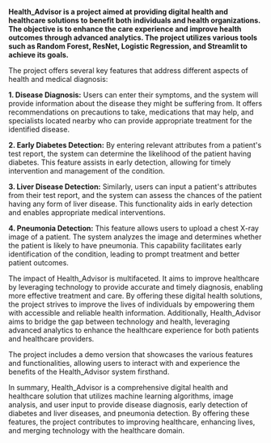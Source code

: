 **Health_Advisor is a project aimed at providing digital health and healthcare solutions to benefit both individuals and health organizations. The objective is to enhance the care experience and improve health outcomes through advanced analytics. The project utilizes various tools such as Random Forest, ResNet, Logistic Regression, and Streamlit to achieve its goals.**

The project offers several key features that address different aspects of health and medical diagnosis:

**1. Disease Diagnosis:** Users can enter their symptoms, and the system will provide information about the disease they might be suffering from. It offers recommendations on precautions to take, medications that may help, and specialists located nearby who can provide appropriate treatment for the identified disease.

**2. Early Diabetes Detection:** By entering relevant attributes from a patient's test report, the system can determine the likelihood of the patient having diabetes. This feature assists in early detection, allowing for timely intervention and management of the condition.

**3. Liver Disease Detection:** Similarly, users can input a patient's attributes from their test report, and the system can assess the chances of the patient having any form of liver disease. This functionality aids in early detection and enables appropriate medical interventions.

**4. Pneumonia Detection:** This feature allows users to upload a chest X-ray image of a patient. The system analyzes the image and determines whether the patient is likely to have pneumonia. This capability facilitates early identification of the condition, leading to prompt treatment and better patient outcomes.

The impact of Health_Advisor is multifaceted. It aims to improve healthcare by leveraging technology to provide accurate and timely diagnosis, enabling more effective treatment and care. By offering these digital health solutions, the project strives to improve the lives of individuals by empowering them with accessible and reliable health information. Additionally, Health_Advisor aims to bridge the gap between technology and health, leveraging advanced analytics to enhance the healthcare experience for both patients and healthcare providers.

The project includes a demo version that showcases the various features and functionalities, allowing users to interact with and experience the benefits of the Health_Advisor system firsthand.

In summary, Health_Advisor is a comprehensive digital health and healthcare solution that utilizes machine learning algorithms, image analysis, and user input to provide disease diagnosis, early detection of diabetes and liver diseases, and pneumonia detection. By offering these features, the project contributes to improving healthcare, enhancing lives, and merging technology with the healthcare domain.
